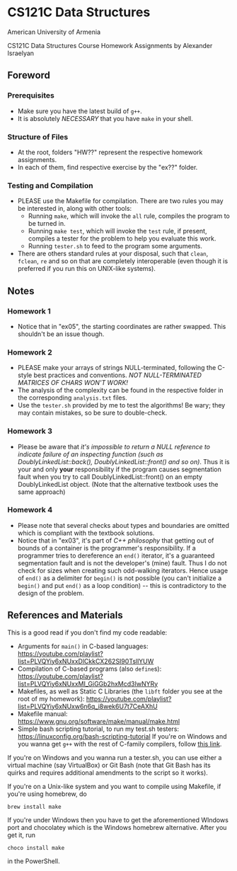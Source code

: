 # CS121C Data Structures

American University of Armenia

CS121C Data Structures Course Homework Assignments by Alexander Israelyan

## Foreword
### Prerequisites
*	Make sure you have the latest build of `g++`.
*	It is absolutely *NECESSARY* that you have `make` in your shell.
### Structure of Files
*	At the root, folders "HW??" represent the respective homework assignments.
*	In each of them, find respective exercise by the "ex??" folder.
### Testing and Compilation
*	PLEASE use the Makefile for compilation. There are two rules you may be interested in, along with other tools:
	* Running `make`, which will invoke the `all` rule, compiles the program to be turned in.
	* Running `make test`, which will invoke the `test` rule, if present, compiles a tester for the problem to help you evaluate this work.
	* Running `tester.sh` to feed to the program some arguments.
*	There are others standard rules at your disposal, such that `clean`, `fclean`, `re` and so on that are completely interoperable (even though it is preferred if you run this on UNIX-like systems).

## Notes
### Homework 1
*	Notice that in "ex05", the starting coordinates are rather swapped. This shouldn't be an issue though.
### Homework 2
*	PLEASE make your arrays of strings NULL-terminated, following the C-style best practices and conventions. _NOT NULL-TERMINATED MATRICES OF CHARS WON'T WORK!_
*	The analysis of the complexity can be found in the respective folder in the corresponding `analysis.txt` files.
*	Use the `tester.sh` provided by me to test the algorithms! Be wary; they may contain mistakes, so be sure to double-check.
### Homework 3
*	Please be aware that _it's impossible to return a NULL reference to indicate failure of an inspecting function (such as DoublyLinkedList<D>::back(), DoublyLinkedList<D>::front() and so on)_. Thus it is your and only __your__ responsibility if the program causes segmentation fault when you try to call DoublyLinkedList<D>::front() on an empty DoublyLinkedList object. (Note that the alternative textbook uses the same approach)
### Homework 4
*	Please note that several checks about types and boundaries are omitted which is compliant with the textbook solutions.
*	Notice that in "ex03", it's part of _C++ philosophy_ that getting out of bounds of a container is the programmer's responsibility. If a programmer tries to dereference an `end()` iterator, it's a guaranteed segmentation fault and is not the developer's (mine) fault. Thus I do not check for sizes when creating such odd-walking iterators.
Hence usage of `end()` as a delimiter for `begin()` is not possible (you can't initialize a `begin()` and put `end()` as a loop condition) -- this is contradictory to the design of the problem.

## References and Materials
This is a good read if you don't find my code readable:
*	Arguments for `main()` in C-based languages: https://youtube.com/playlist?list=PLVQYiy6xNUxxDlCkkCX262SI90TsllYUW
*	Compilation of C-based programs (also `define`s): https://youtube.com/playlist?list=PLVQYiy6xNUxxMI_GiGGb2hxMcd3IwNYRy
*	Makefiles, as well as Static C Libraries (the `libft` folder you see at the root of my homework): https://youtube.com/playlist?list=PLVQYiy6xNUxw6n6q_i8wek6U7t7CeAXhU
*	Makefile manual: https://www.gnu.org/software/make/manual/make.html
*	Simple bash scripting tutorial, to run my test.sh testers: https://linuxconfig.org/bash-scripting-tutorial
If you're on Windows and you wanna get `g++` with the rest of C-family compilers, follow [this link](https://code.visualstudio.com/docs/languages/cpp).

If you're on Windows and you wanna run a tester.sh, you can use either a virtual machine (say VirtualBox) or Git Bash (note that Git Bash has its quirks and requires additional amendments to the script so it works).

If you're on a Unix-like system and you want to compile using Makefile, if you're using homebrew, do
```
brew install make
```
If you're under Windows then you have to get the aforementioned WIndows port and chocolatey which is the Windows homebrew alternative. After you get it, run
```
choco install make
```
in the PowerShell.

